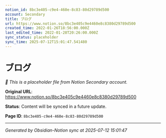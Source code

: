 ```yaml
---
notion_id: 8bc3e405-c9e4-460e-8c83-80d29789d500
account: Secondary
title: ブログ
url: https://www.notion.so/8bc3e405c9e4460e8c8380d29789d500
created_time: 2022-01-26T18:56:00.000Z
last_edited_time: 2022-01-28T20:26:00.000Z
sync_status: placeholder
sync_time: 2025-07-12T15:01:47.541480
---
```


# ブログ

*🔄 This is a placeholder file from Notion Secondary account.*

**Original URL**: https://www.notion.so/8bc3e405c9e4460e8c8380d29789d500

**Status**: Content will be synced in a future update.

**Page ID**: `8bc3e405-c9e4-460e-8c83-80d29789d500`

---

*Generated by Obsidian-Notion sync at 2025-07-12 15:01:47*
